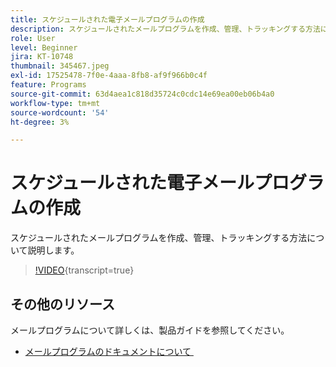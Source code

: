```yaml
---
title: スケジュールされた電子メールプログラムの作成
description: スケジュールされたメールプログラムを作成、管理、トラッキングする方法について説明します。
role: User
level: Beginner
jira: KT-10748
thumbnail: 345467.jpeg
exl-id: 17525478-7f0e-4aaa-8fb8-af9f966b0c4f
feature: Programs
source-git-commit: 63d4aea1c818d35724c0cdc14e69ea00eb06b4a0
workflow-type: tm+mt
source-wordcount: '54'
ht-degree: 3%

---
```


# スケジュールされた電子メールプログラムの作成

スケジュールされたメールプログラムを作成、管理、トラッキングする方法について説明します。

>[!VIDEO](https://video.tv.adobe.com/v/3410451/?quality=12&learn=on&captions=jpn){transcript=true}

## その他のリソース

メールプログラムについて詳しくは、製品ガイドを参照してください。

* [&#x200B; メールプログラムのドキュメントについて &#x200B;](https://experienceleague.adobe.com/docs/marketo/using/product-docs/email-marketing/email-programs/creating-an-email-program/understanding-email-programs.html?lang=ja)
